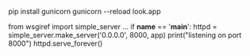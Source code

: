 pip install gunicorn
gunicorn --reload look.app


from wsgiref import simple_server
...
if __name__ == '__main__':
    httpd = simple_server.make_server('0.0.0.0', 8000, app)
    print("listening on port 8000")
    httpd.serve_forever()
